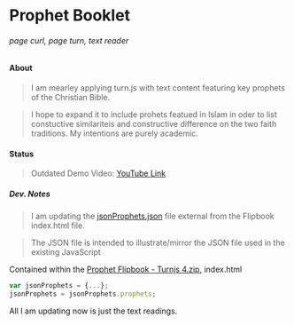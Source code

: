 # Prophet Booklet
###### page curl, page turn, text reader

#### About
> I am mearley applying turn.js with text content featuring key prophets of the Christian Bible.

> I hope to expand it to include prohets featued in Islam in oder to list constuctive similariteis and constructive difference on the two faith traditions. My intentions are purely academic.

#### Status

> Outdated Demo Video: [YouTube Link](https://www.youtube.com/watch?v=vby99NIII28)

##### Dev. Notes

> I am updating the [jsonProphets.json](https://github.com/mezcel/Prophet-Booklet/blob/master/jsonProphets.json) file external from the Flipbook index.html file.

> The JSON file is intended to illustrate/mirror the JSON file used in the existing JavaScript

Contained within the [Prophet Flipbook - Turnjs 4.zip](https://github.com/mezcel/Prophet-Booklet/blob/master/Prophet%20Flipbook%20-%20Turnjs%204.zip), index.html
```javascript
var jsonProphets = {...};
jsonProphets = jsonProphets.prophets;
```
All I am updating now is just the text readings.

